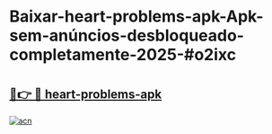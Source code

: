 # Baixar-heart-problems-apk-Apk-sem-anúncios-desbloqueado-completamente-2025-#o2ixc

# <h2><a href="https://ainizakaria.my?title=heart-problems-apk&ref=24M">🔗👉 🔴 heart-problems-apk</a></h2>

[![acn](https://github.com/user-attachments/assets/0f9c940e-d8b0-45ae-aac7-cd30a18b3e1c)](https://ainizakaria.my?title=heart-problems-apk&ref=24M)

